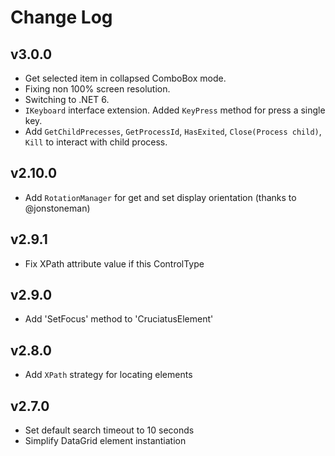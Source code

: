 ﻿# Change Log

<!--## Unreleased-->

## v3.0.0
- Get selected item in collapsed ComboBox mode.
- Fixing non 100% screen resolution.
- Switching to .NET 6.
- `IKeyboard` interface extension. Added `KeyPress` method for press a single key.
- Add `GetChildPrecesses`, `GetProcessId`, `HasExited`, `Close(Process child)`, `Kill` to interact with child process.

## v2.10.0

- Add `RotationManager` for get and set display orientation (thanks to @jonstoneman)


## v2.9.1

- Fix XPath attribute value if this ControlType


## v2.9.0

- Add 'SetFocus' method to 'CruciatusElement'


## v2.8.0

- Add `XPath` strategy for locating elements


## v2.7.0

- Set default search timeout to 10 seconds
- Simplify DataGrid element instantiation




